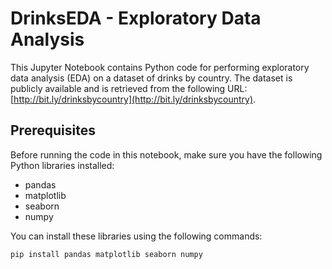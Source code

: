 # DrinksEDA - Exploratory Data Analysis

This Jupyter Notebook contains Python code for performing exploratory data analysis (EDA) on a dataset of drinks by country. The dataset is publicly available and is retrieved from the following URL: [http://bit.ly/drinksbycountry](http://bit.ly/drinksbycountry).

## Prerequisites

Before running the code in this notebook, make sure you have the following Python libraries installed:

- pandas
- matplotlib
- seaborn
- numpy

You can install these libraries using the following commands:

```bash
pip install pandas matplotlib seaborn numpy


